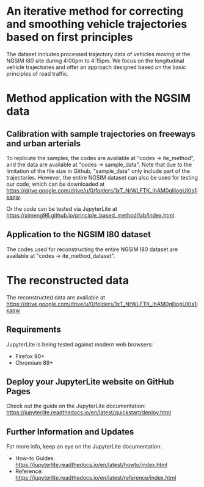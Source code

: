 # An iterative method for correcting and smoothing vehicle trajectories based on first principles

The dataset includes processed trajectory data of vehicles moving at the NGSIM I80 site during 4:00pm to 4:15pm. We focus on the longitudinal vehicle trajectories and offer an approach designed based on the basic principles of road traffic.

#  Method application with the NGSIM data
## Calibration with sample trajectories on freeways and urban arterials
To replicate the samples, the codes are available at "codes -> ite_method", and the data are available at "codes -> sample_data". Note that due to the limitation of the file size in Github, "sample_data" only include part of the trajectories. However, the entire NGSIM dataset can also be used for testing our code, which can be downloaded at https://drive.google.com/drive/u/0/folders/1xT_NrWLFTK_lhAM0glliogUXls1jkaqw.

Or the code can be tested via JupyterLite at
https://ximeng96.github.io/principle_based_method/lab/index.html.

## Application to the NGSIM I80 dataset
The codes used for reconstructing the entire NGSIM I80 dataset are available at "codes -> ite_method_dataset". 

# The reconstructed data
The reconstructed data are avaliable at https://drive.google.com/drive/u/0/folders/1xT_NrWLFTK_lhAM0glliogUXls1jkaqw

## Requirements

JupyterLite is being tested against modern web browsers:

- Firefox 90+
- Chromium 89+

## Deploy your JupyterLite website on GitHub Pages

Check out the guide on the JupyterLite documentation: https://jupyterlite.readthedocs.io/en/latest/quickstart/deploy.html

## Further Information and Updates

For more info, keep an eye on the JupyterLite documentation:

- How-to Guides: https://jupyterlite.readthedocs.io/en/latest/howto/index.html
- Reference: https://jupyterlite.readthedocs.io/en/latest/reference/index.html

